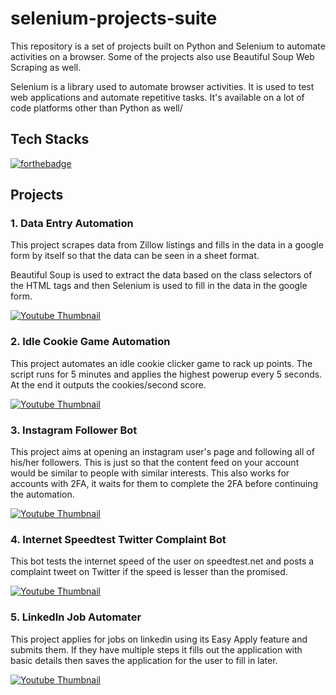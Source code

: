# selenium-projects-suite

This repository is a set of projects built on Python and Selenium to automate activities on a browser. Some of the projects also use Beautiful Soup Web Scraping as well.

Selenium is a library used to automate browser activities. It is used to test web applications and automate repetitive tasks. It's available on a lot of code platforms other than Python as well/

## Tech Stacks

[![forthebadge](https://forthebadge.com/images/badges/made-with-python.svg)](https://forthebadge.com)

## Projects

### 1. Data Entry Automation

This project scrapes data from Zillow listings and fills in the data in a google form by itself so that the data can be seen in a sheet format.

Beautiful Soup is used to extract the data based on the class selectors of the HTML tags and then Selenium is used to fill in the data in the google form.

[![Youtube Thumbnail](https://img.youtube.com/vi/xs_NYkyS1vA/0.jpg)](https://www.youtube.com/watch?v=xs_NYkyS1vA "Data Entry Automation")

### 2. Idle Cookie Game Automation

This project automates an idle cookie clicker game to rack up points. The script runs for 5 minutes and applies the highest powerup every 5 seconds. At the end it outputs the cookies/second score.

[![Youtube Thumbnail](https://img.youtube.com/vi/K7bKPNuc1QU/0.jpg)](https://youtu.be/K7bKPNuc1QU "Idle Cookie Game Automation")

### 3. Instagram Follower Bot

This project aims at opening an instagram user's page and following all of his/her followers. This is just so that the content feed on your account would be similar to people with similar interests. This also works for accounts with 2FA, it waits for them to complete the 2FA before continuing the automation.

[![Youtube Thumbnail](https://img.youtube.com/vi/o9WwM25X8pE/0.jpg)](https://youtu.be/o9WwM25X8pE "Instagram Follower Bot")

### 4. Internet Speedtest Twitter Complaint Bot

This bot tests the internet speed of the user on speedtest.net and posts a complaint tweet on Twitter if the speed is lesser than the promised.

[![Youtube Thumbnail](https://img.youtube.com/vi/fRfEw7b7LIY/0.jpg)](https://youtu.be/fRfEw7b7LIY "Internet Speedtest Twitter Complaint Bot")


### 5. LinkedIn Job Automater

This project applies for jobs on linkedin using its Easy Apply feature and submits them. If they have multiple steps it fills out the application with basic details then saves the application for the user to fill in later.

[![Youtube Thumbnail](https://img.youtube.com/vi/uvFCjS7KvFg/0.jpg)](https://youtu.be/uvFCjS7KvFg "LinkedIn Job Automater")
